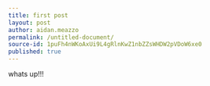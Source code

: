 ```yaml
---
title: first post
layout: post
author: aidan.meazzo
permalink: /untitled-document/
source-id: 1puFh4nWKoAxUi9L4gRlnKwZ1nbZZsWHDW2pVDoW6xe0
published: true
---
```

whats up!!!


